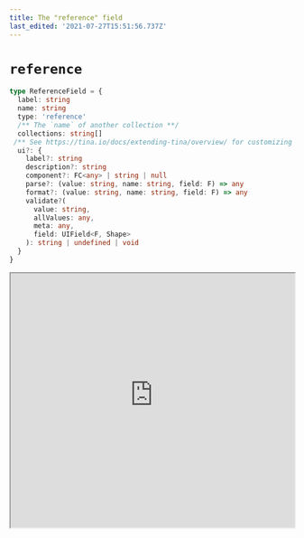 ```yaml
---
title: The "reference" field
last_edited: '2021-07-27T15:51:56.737Z'
---
```


# `reference`

```ts
type ReferenceField = {
  label: string
  name: string
  type: 'reference'
  /** The `name` of another collection **/
  collections: string[]
 /** See https://tina.io/docs/extending-tina/overview/ for customizing the UI **/
  ui?: {
    label?: string
    description?: string
    component?: FC<any> | string | null
    parse?: (value: string, name: string, field: F) => any
    format?: (value: string, name: string, field: F) => any
    validate?(
      value: string,
      allValues: any,
      meta: any,
      field: UIField<F, Shape>
    ): string | undefined | void
  }
}
```

<iframe width="100%" height="450px" src="https://tina-gql-playground.vercel.app/iframe/reference" />

> Note: `reference` with `list: true` is not currently supported
